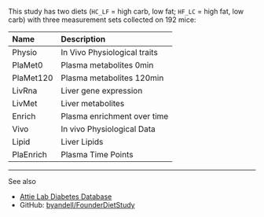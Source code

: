 This study has two diets (`HC_LF` = high carb, low fat; `HF_LC` = high
fat, low carb) with three measurement sets collected on 192 mice:

<table>
<thead>
<tr class="header">
<th style="text-align: left;">Name</th>
<th style="text-align: left;">Description</th>
</tr>
</thead>
<tbody>
<tr class="odd">
<td style="text-align: left;">Physio</td>
<td style="text-align: left;">In Vivo Physiological traits</td>
</tr>
<tr class="even">
<td style="text-align: left;">PlaMet0</td>
<td style="text-align: left;">Plasma metabolites 0min</td>
</tr>
<tr class="odd">
<td style="text-align: left;">PlaMet120</td>
<td style="text-align: left;">Plasma metabolites 120min</td>
</tr>
<tr class="even">
<td style="text-align: left;">LivRna</td>
<td style="text-align: left;">Liver gene expression</td>
</tr>
<tr class="odd">
<td style="text-align: left;">LivMet</td>
<td style="text-align: left;">Liver metabolites</td>
</tr>
<tr class="even">
<td style="text-align: left;">Enrich</td>
<td style="text-align: left;">Plasma enrichment over time</td>
</tr>
<tr class="odd">
<td style="text-align: left;">Vivo</td>
<td style="text-align: left;">In vivo Physiological Data</td>
</tr>
<tr class="even">
<td style="text-align: left;">Lipid</td>
<td style="text-align: left;">Liver Lipids</td>
</tr>
<tr class="odd">
<td style="text-align: left;">PlaEnrich</td>
<td style="text-align: left;">Plasma Time Points</td>
</tr>
</tbody>
</table>

<hr>

See also

-   [Attie Lab Diabetes Database](http://diabetes.wisc.edu/)
-   GitHub:
    [byandell/FounderDietStudy](https://github.com/byandell/FounderDietStudy)

